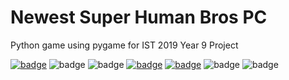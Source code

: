 Newest Super Human Bros PC
====
Python game using pygame for IST 2019 Year 9 Project





[![badge](https://img.shields.io/badge/Made%20with-Python-1f425f.svg)](https://www.python.org/)
![badge](https://img.shields.io/github/repo-size/dippyshere/Newest-Super-Human-Bros-PC?label=Repository%20Size)
![badge](https://img.shields.io/github/downloads/dippyshere/Newest-Super-Human-Bros-PC/total)
[![badge](https://img.shields.io/static/v1?label=Module&message=Pygame&color=informational)](https://www.pygame.org/news)
[![badge](https://img.shields.io/static/v1?label=Module&message=Sys&color=informational)](https://docs.python.org/3/library/sys.html)
![badge](https://img.shields.io/github/issues/dippyshere/Newest-Super-Human-Bros-PC)
![badge](https://img.shields.io/github/issues-closed/dippyshere/Newest-Super-Human-Bros-PC)
